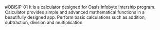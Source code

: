 #OBISIP-01
It is a calculator designed for Oasis Infobyte Intership program.
Calculator provides simple and advanced mathematical functions in a beautifully designed app. Perform basic calculations such as addition, subtraction, division and multiplication. 
